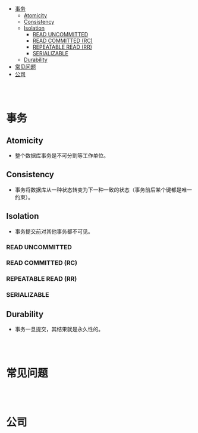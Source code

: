 - [事务](#事务)
  - [Atomicity](#atomicity)
  - [Consistency](#consistency)
  - [Isolation](#isolation)
    - [READ UNCOMMITTED](#read-uncommitted)
    - [READ COMMITTED (RC)](#read-committed-rc)
    - [REPEATABLE READ (RR)](#repeatable-read-rr)
    - [SERIALIZABLE](#serializable)
  - [Durability](#durability)
- [常见问题](#常见问题)
- [公司](#公司)


</br></br>


# 事务
## Atomicity
- 整个数据库事务是不可分割等工作单位。

## Consistency
- 事务将数据库从一种状态转变为下一种一致的状态（事务前后某个键都是唯一约束）。

## Isolation
- 事务提交前对其他事务都不可见。
### READ UNCOMMITTED
### READ COMMITTED (RC)
### REPEATABLE READ (RR)
### SERIALIZABLE

## Durability
- 事务一旦提交，其结果就是永久性的。


</br></br>


# 常见问题


</br></br>


# 公司